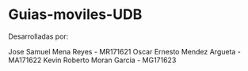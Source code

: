 # Guias-moviles-UDB
Desarrolladas por: 

Jose Samuel Mena Reyes - MR171621
Oscar Ernesto Mendez Argueta - MA171622
Kevin Roberto Moran Garcia - MG171623
